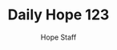 ---
image: /assets/img/daily-hope-default-artwork.png
title: Daily Hope 123
number: 123
categories:
  - Daily Hope
author: Hope Staff
notes: Daily Hope 123
embed: >-
  <iframe src="https://open.spotify.com/embed/episode/3qHrMUxz8Yqs0Auy2MzkT6?utm_source=generator" width="400px" height="102px" frameborder=“0" scrolling=“no”></iframe>
---